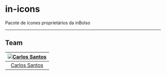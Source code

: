 # in-icons

Pacote de ícones proprietários da inBolso
_________


## Team

[![Carlos Santos](https://avatars.githubusercontent.com/u/49524331?v=3&s=75)](https://github.com/carlossantos74) |
:---: |
[Carlos Santos](https://github.com/carlossantos74) |

